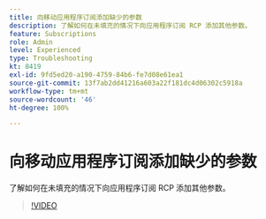 ```yaml
---
title: 向移动应用程序订阅添加缺少的参数
description: 了解如何在未填充的情况下向应用程序订阅 RCP 添加其他参数。
feature: Subscriptions
role: Admin
level: Experienced
type: Troubleshooting
kt: 8419
exl-id: 9fd5ed20-a190-4759-84b6-fe7d08e61ea1
source-git-commit: 13f7ab2dd41216a603a22f181dc4d06302c5918a
workflow-type: tm+mt
source-wordcount: '46'
ht-degree: 100%

---
```


# 向移动应用程序订阅添加缺少的参数

了解如何在未填充的情况下向应用程序订阅 RCP 添加其他参数。

>[!VIDEO](https://video.tv.adobe.com/v/335950?quality=12&learn=on)
